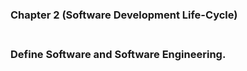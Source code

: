 ### Chapter 2 (Software Development Life-Cycle)

### **<br/>Define Software and Software Engineering.**
